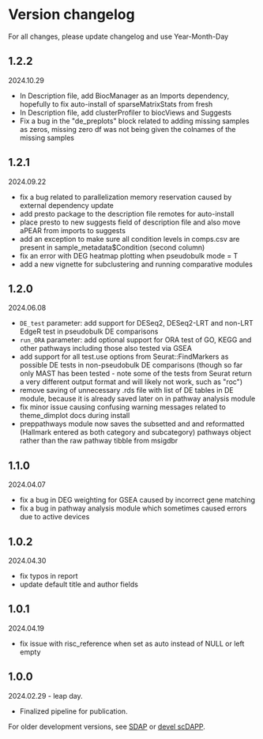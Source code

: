 # Version changelog

For all changes, please update changelog and use Year-Month-Day

## 1.2.2
2024.10.29
- In Description file, add BiocManager as an Imports dependency, hopefully to fix auto-install of sparseMatrixStats from fresh
- In Description file, add clusterProfiler to biocViews and Suggests
- Fix a bug in the "de_preplots" block related to adding missing samples as zeros, missing zero df was not being given the colnames of the missing samples


## 1.2.1
2024.09.22
- fix a bug related to parallelization memory reservation caused by external dependency update
- add presto package to the description file remotes for auto-install
- place presto to new suggests field of description file and also move aPEAR from imports to suggests
- add an exception to make sure all condition levels in comps.csv are present in sample_metadata$Condition (second column)
- fix an error with DEG heatmap plotting when pseudobulk mode = T
- add a new vignette for subclustering and running comparative modules


## 1.2.0

2024.06.08
- `DE_test` parameter: add support for DESeq2, DESeq2-LRT and non-LRT EdgeR test in pseudobulk DE comparisons
- `run_ORA` parameter: add optional support for ORA test of GO, KEGG and other pathways including those also tested via GSEA
- add support for all test.use options from Seurat::FindMarkers as possible DE tests in non-pseudobulk DE comparisons (though so far only MAST has been tested - note some of the tests from Seurat return a very different output format and will likely not work, such as "roc")
- remove saving of unnecessary .rds file with list of DE tables in DE module, because it is already saved later on in pathway analysis module
- fix minor issue causing confusing warning messages related to theme_dimplot docs during install
- preppathways module now saves the subsetted and and reformatted (Hallmark entered as both category and subcategory) pathways object rather than the raw pathway tibble from msigdbr




## 1.1.0

2024.04.07
- fix a bug in DEG weighting for GSEA caused by incorrect gene matching
- fix a bug in pathway analysis module which sometimes caused errors due to active devices


## 1.0.2

2024.04.30
- fix typos in report
- update default title and author fields


## 1.0.1

2024.04.19
- fix issue with risc_reference when set as auto instead of NULL or left empty


## 1.0.0

2024.02.29 - leap day.
- Finalized pipeline for publication.



For older development versions, see [SDAP](https://github.com/FerrenaAlexander/SDAP) or [devel scDAPP](https://github.com/FerrenaAlexander/scDAPP/).
